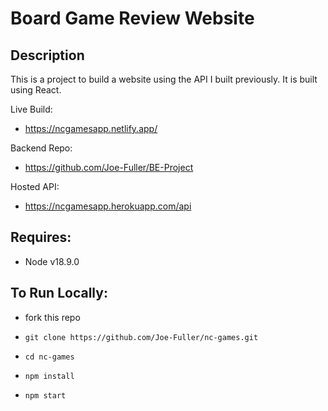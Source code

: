 # Board Game Review Website

## Description

This is a project to build a website using the API I built previously. It is built using React.

Live Build:

- https://ncgamesapp.netlify.app/

Backend Repo:

- https://github.com/Joe-Fuller/BE-Project

Hosted API:

- https://ncgamesapp.herokuapp.com/api

## Requires:

- Node v18.9.0

## To Run Locally:

- fork this repo

- `git clone https://github.com/Joe-Fuller/nc-games.git`

- `cd nc-games`

- `npm install`

- `npm start`
